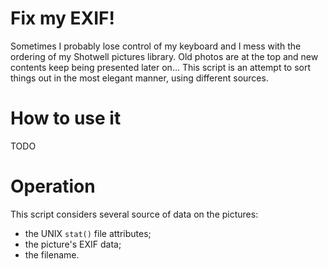 Fix my EXIF!
===
Sometimes I probably lose control of my keyboard and I mess with the ordering of my Shotwell
pictures library. Old photos are at the top and new contents keep being presented later on…
This script is an attempt to sort things out in the most elegant manner, using different sources.

# How to use it
TODO

# Operation
This script considers several source of data on the pictures:
* the UNIX `stat()` file attributes;
* the picture's EXIF data;
* the filename.
